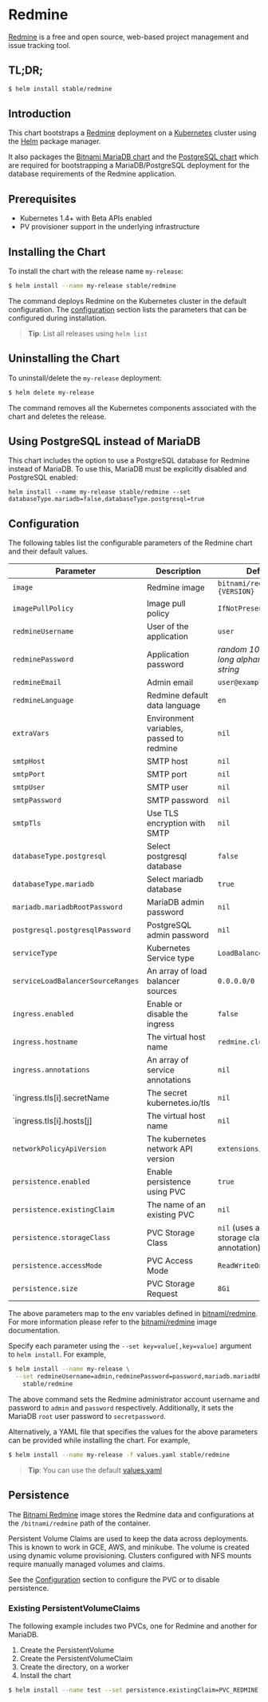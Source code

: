 # Redmine

[Redmine](http://www.redmine.org) is a free and open source, web-based project management and issue tracking tool.

## TL;DR;

```bash
$ helm install stable/redmine
```

## Introduction

This chart bootstraps a [Redmine](https://github.com/bitnami/bitnami-docker-redmine) deployment on a [Kubernetes](http://kubernetes.io) cluster using the [Helm](https://helm.sh) package manager.

It also packages the [Bitnami MariaDB chart](https://github.com/kubernetes/charts/tree/master/stable/mariadb) and the [PostgreSQL chart](https://github.com/kubernetes/charts/tree/master/stable/postgresql) which are required for bootstrapping a MariaDB/PostgreSQL deployment for the database requirements of the Redmine application.

## Prerequisites

- Kubernetes 1.4+ with Beta APIs enabled
- PV provisioner support in the underlying infrastructure

## Installing the Chart

To install the chart with the release name `my-release`:

```bash
$ helm install --name my-release stable/redmine
```

The command deploys Redmine on the Kubernetes cluster in the default configuration. The [configuration](#configuration) section lists the parameters that can be configured during installation.

> **Tip**: List all releases using `helm list`

## Uninstalling the Chart

To uninstall/delete the `my-release` deployment:

```bash
$ helm delete my-release
```

The command removes all the Kubernetes components associated with the chart and deletes the release.

## Using PostgreSQL instead of MariaDB

This chart includes the option to use a PostgreSQL database for Redmine instead of MariaDB. To use this, MariaDB must be explicitly disabled and PostgreSQL enabled:

```
helm install --name my-release stable/redmine --set databaseType.mariadb=false,databaseType.postgresql=true
```

## Configuration

The following tables list the configurable parameters of the Redmine chart and their default values.

| Parameter | Description | Default |
| --------- | ----------- | ------- |
| `image` | Redmine image | `bitnami/redmine:{VERSION}` |
| `imagePullPolicy` | Image pull policy | `IfNotPresent` |
| `redmineUsername` | User of the application | `user` |
| `redminePassword` | Application password | _random 10 character long alphanumeric string_ |
| `redmineEmail` | Admin email | `user@example.com` |
| `redmineLanguage` | Redmine default data language | `en` |
| `extraVars` | Environment variables, passed to redmine | `nil` |
| `smtpHost` | SMTP host | `nil` |
| `smtpPort` | SMTP port | `nil` |
| `smtpUser` | SMTP user | `nil` |
| `smtpPassword` | SMTP password | `nil` |
| `smtpTls` | Use TLS encryption with SMTP | `nil` |
| `databaseType.postgresql` | Select postgresql database | `false` |
| `databaseType.mariadb` | Select mariadb database | `true` |
| `mariadb.mariadbRootPassword` | MariaDB admin password | `nil` |
| `postgresql.postgresqlPassword` | PostgreSQL admin password | `nil` |
| `serviceType` | Kubernetes Service type | `LoadBalancer` |
| `serviceLoadBalancerSourceRanges` | An array of load balancer sources | `0.0.0.0/0` |
| `ingress.enabled` | Enable or disable the ingress | `false` |
| `ingress.hostname` | The virtual host name | `redmine.cluster.local` |
| `ingress.annotations` | An array of service annotations | `nil` |
| `ingress.tls[i].secretName | The secret kubernetes.io/tls | `nil` |
| `ingress.tls[i].hosts[j] | The virtual host name | `nil` |
| `networkPolicyApiVersion` | The kubernetes network API version | `extensions/v1beta1` |
| `persistence.enabled` | Enable persistence using PVC | `true` |
| `persistence.existingClaim` | The name of an existing PVC | `nil` |
| `persistence.storageClass` | PVC Storage Class | `nil` (uses alpha storage class annotation) |
| `persistence.accessMode` | PVC Access Mode | `ReadWriteOnce` |
| `persistence.size` | PVC Storage Request | `8Gi` |

The above parameters map to the env variables defined in [bitnami/redmine](http://github.com/bitnami/bitnami-docker-redmine). For more information please refer to the [bitnami/redmine](http://github.com/bitnami/bitnami-docker-redmine) image documentation.

Specify each parameter using the `--set key=value[,key=value]` argument to `helm install`. For example,

```bash
$ helm install --name my-release \
  --set redmineUsername=admin,redminePassword=password,mariadb.mariadbRootPassword=secretpassword \
    stable/redmine
```

The above command sets the Redmine administrator account username and password to `admin` and `password` respectively. Additionally, it sets the MariaDB `root` user password to `secretpassword`.

Alternatively, a YAML file that specifies the values for the above parameters can be provided while installing the chart. For example,

```bash
$ helm install --name my-release -f values.yaml stable/redmine
```

> **Tip**: You can use the default [values.yaml](values.yaml)

## Persistence

The [Bitnami Redmine](https://github.com/bitnami/bitnami-docker-redmine) image stores the Redmine data and configurations at the `/bitnami/redmine` path of the container.

Persistent Volume Claims are used to keep the data across deployments. This is known to work in GCE, AWS, and minikube. The volume is created using dynamic volume provisioning. Clusters configured with NFS mounts require manually managed volumes and claims.

See the [Configuration](#configuration) section to configure the PVC or to disable persistence.

### Existing PersistentVolumeClaims

The following example includes two PVCs, one for Redmine and another for MariaDB.

1. Create the PersistentVolume
1. Create the PersistentVolumeClaim
1. Create the directory, on a worker
1. Install the chart

```bash
$ helm install --name test --set persistence.existingClaim=PVC_REDMINE,mariadb.persistence.existingClaim=PVC_MARIADB  redmine
```
